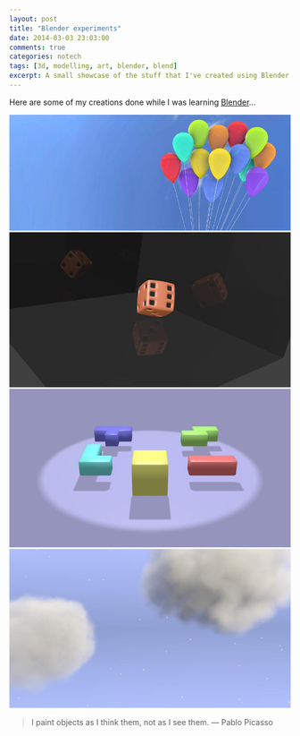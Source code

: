 ```yaml
---
layout: post
title: "Blender experiments"
date: 2014-03-03 23:03:00
comments: true
categories: notech
tags: [3d, modelling, art, blender, blend]
excerpt: A small showcase of the stuff that I've created using Blender.
---
```

Here are some of my creations done while I was learning [Blender](http://www.blender.org)...

![](/img/posts/2014-03-03-blender-experiments/balloons.blend.jpg)
![](/img/posts/2014-03-03-blender-experiments/dice.blend.jpg)
![](/img/posts/2014-03-03-blender-experiments/tetris.blend.jpg)
![](/img/posts/2014-03-03-blender-experiments/clouds.blend.jpg)

> I paint objects as I think them, not as I see them.
> &mdash; Pablo Picasso
